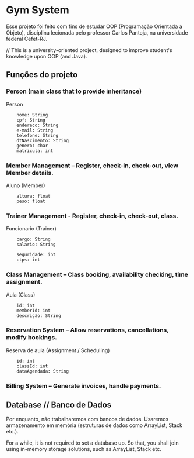 # Gym System

Esse projeto foi feito com fins de estudar OOP (Programação Orientada a Objeto), disciplina lecionada pelo professor Carlos Pantoja, na universidade federal Cefet-RJ.

// This is a university-oriented project, designed to improve student's knowledge upon OOP (and Java).

## Funções do projeto

### Person (main class that to provide inheritance)

Person
```
    nome: String
    cpf: String
    endereco: String
    e-mail: String
    telefone: String
    dtNascimento: String
    genero: char
    matricula: int
```

### Member Management – Register, check-in, check-out, view Member details.

Aluno (Member)
```
    altura: float
    peso: float
```

### Trainer Management - Register, check-in, check-out, class.

Funcionario (Trainer)
```
    cargo: String
    salario: String

    seguridade: int
    ctps: int
```    

### Class Management – Class booking, availability checking, time assignment.

Aula (Class)
```
    id: int
    memberId: int
    descrição: String
```

### Reservation System – Allow reservations, cancellations, modify bookings.

Reserva de aula (Assignment / Scheduling)
```
    id: int
    classId: int
    dataAgendada: String
```

### Billing System – Generate invoices, handle payments.

## Database // Banco de Dados

Por enquanto, não trabalharemos com bancos de dados. Usaremos armazenamento em memória (estruturas de dados como ArrayList, Stack etc.).

For a while, it is not required to set a database up. So that, you shall join using in-memory storage solutions, such as ArrayList, Stack etc.